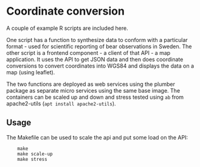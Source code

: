 # Coordinate conversion

A couple of example R scripts are included here.

One script has a function to synthesize data to conform with a particular format - used for scientific reporting of bear observations in Sweden. The other script is a frontend component - a client of that API - a map application. It uses the API to get JSON data and then does coordinate conversions to convert coordinates into WGS84 and displays the data on a map (using leaflet). 

The two functions are deployed as web services using the plumber package as separate micro services using the same base image. The containers can be scaled up and down and stress tested using `ab` from apache2-utils (`apt install apache2-utils`).


## Usage

The Makefile can be used to scale the api and put some load on the API:

		make
		make scale-up
		make stress



